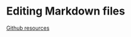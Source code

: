 # Editing Markdown files

[Github resources](https://guides.github.com/features/mastering-markdown/)